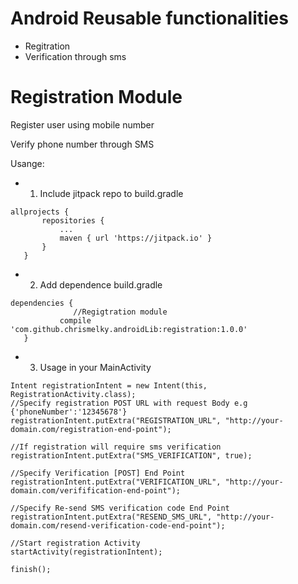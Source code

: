 # Android Reusable functionalities
 * Regitration
 * Verification through sms


# Registration Module 

 Register user using mobile number
 
 Verify phone number through SMS
 
 Usange:
 
- 1. Include  jitpack repo to build.gradle
 ```
 allprojects {
		repositories {
			...
			maven { url 'https://jitpack.io' }
		}
	}
 ```
 
- 2. Add  dependence build.gradle
 ```
 dependencies {
               //Regigtration module
	        compile 'com.github.chrismelky.androidLib:registration:1.0.0'
	}
 ```
 
 - 3. Usage in your MainActivity
 
 ```
 Intent registrationIntent = new Intent(this, RegistrationActivity.class);
 //Specify registration POST URL with request Body e.g {'phoneNumber':'12345678'}
 registrationIntent.putExtra("REGISTRATION_URL", "http://your-domain.com/registration-end-point");
 
 //If registration will require sms verification
 registrationIntent.putExtra("SMS_VERIFICATION", true);
 
 //Specify Verification [POST] End Point
 registrationIntent.putExtra("VERIFICATION_URL", "http://your-domain.com/verifification-end-point");
 
 //Specify Re-send SMS verification code End Point
 registrationIntent.putExtra("RESEND_SMS_URL", "http://your-domain.com/resend-verification-code-end-point");
 
 //Start registration Activity
 startActivity(registrationIntent);
 
 finish();
 ```
